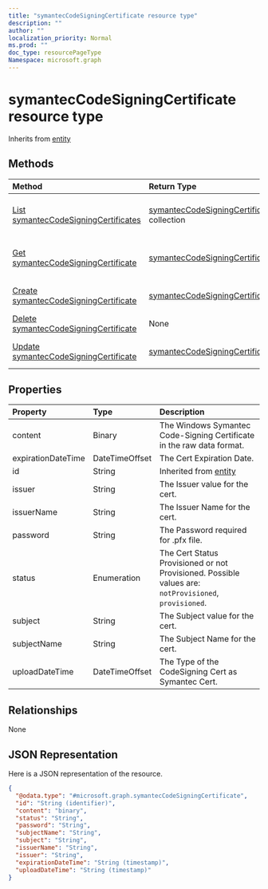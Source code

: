 ```yaml
---
title: "symantecCodeSigningCertificate resource type"
description: ""
author: ""
localization_priority: Normal
ms.prod: ""
doc_type: resourcePageType
Namespace: microsoft.graph
---
```



# symantecCodeSigningCertificate resource type




Inherits from [entity](../resources/entity.md)

## Methods
|Method|Return Type|Description|
|:---|:---|:---|
|[List symantecCodeSigningCertificates](../api/intune-apps-symanteccodesigningcertificate-list.md)|[symantecCodeSigningCertificate](../resources/intune-apps-symantecCodeSigningCertificate.md) collection|List properties and relationships of the [symantecCodeSigningCertificate](../resources/symanteccodesigningcertificate.md) objects.|
|[Get symantecCodeSigningCertificate](../api/intune-apps-symanteccodesigningcertificate-get.md)|[symantecCodeSigningCertificate](../resources/intune-apps-symantecCodeSigningCertificate.md)|Read properties and relationships of the [symantecCodeSigningCertificate](../resources/symanteccodesigningcertificate.md) object.|
|[Create symantecCodeSigningCertificate](../api/intune-apps-symanteccodesigningcertificate-create.md)|[symantecCodeSigningCertificate](../resources/intune-apps-symantecCodeSigningCertificate.md)|Create a new [symantecCodeSigningCertificate](../resources/symanteccodesigningcertificate.md) object.|
|[Delete symantecCodeSigningCertificate](../api/intune-apps-symanteccodesigningcertificate-delete.md)|None|Deletes a [symantecCodeSigningCertificate](../resources/symanteccodesigningcertificate.md).|
|[Update symantecCodeSigningCertificate](../api/intune-apps-symanteccodesigningcertificate-update.md)|[symantecCodeSigningCertificate](../resources/intune-apps-symantecCodeSigningCertificate.md)|Update the properties of a [symantecCodeSigningCertificate](../resources/symanteccodesigningcertificate.md) object.|

## Properties
|Property|Type|Description|
|:---|:---|:---|
|content|Binary|The Windows Symantec Code-Signing Certificate in the raw data format.|
|expirationDateTime|DateTimeOffset|The Cert Expiration Date.|
|id|String| Inherited from [entity](../resources/entity.md)|
|issuer|String|The Issuer value for the cert.|
|issuerName|String|The Issuer Name for the cert.|
|password|String|The Password required for .pfx file.|
|status|Enumeration|The Cert Status Provisioned or not Provisioned. Possible values are: `notProvisioned`, `provisioned`.|
|subject|String|The Subject value for the cert.|
|subjectName|String|The Subject Name for the cert.|
|uploadDateTime|DateTimeOffset|The Type of the CodeSigning Cert as Symantec Cert.|

## Relationships
None

## JSON Representation
Here is a JSON representation of the resource.
<!-- {
  "blockType": "resource",
  "keyProperty": "id",
  "@odata.type": "microsoft.graph.symantecCodeSigningCertificate",
  "baseType": "microsoft.graph.entity",
  "openType": false
}
-->
``` json
{
  "@odata.type": "#microsoft.graph.symantecCodeSigningCertificate",
  "id": "String (identifier)",
  "content": "binary",
  "status": "String",
  "password": "String",
  "subjectName": "String",
  "subject": "String",
  "issuerName": "String",
  "issuer": "String",
  "expirationDateTime": "String (timestamp)",
  "uploadDateTime": "String (timestamp)"
}
```

